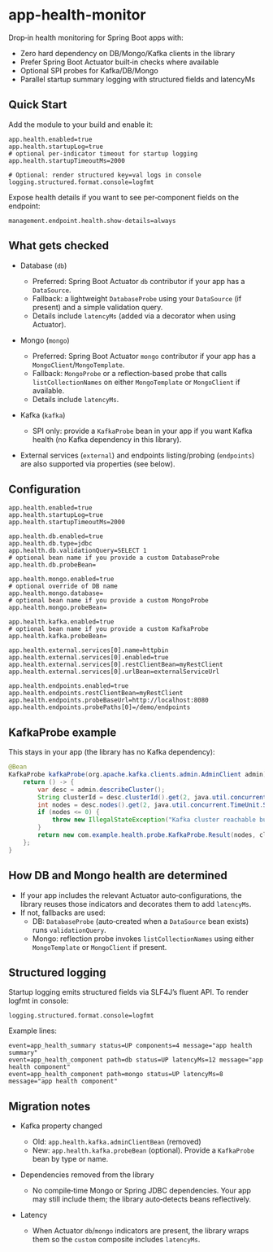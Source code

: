 # app-health-monitor

Drop‑in health monitoring for Spring Boot apps with:
- Zero hard dependency on DB/Mongo/Kafka clients in the library
- Prefer Spring Boot Actuator built‑in checks where available
- Optional SPI probes for Kafka/DB/Mongo
- Parallel startup summary logging with structured fields and latencyMs

## Quick Start

Add the module to your build and enable it:

```
app.health.enabled=true
app.health.startupLog=true
# optional per‑indicator timeout for startup logging
app.health.startupTimeoutMs=2000

# Optional: render structured key=val logs in console
logging.structured.format.console=logfmt
```

Expose health details if you want to see per‑component fields on the endpoint:

```
management.endpoint.health.show-details=always
```

## What gets checked

- Database (`db`)
  - Preferred: Spring Boot Actuator `db` contributor if your app has a `DataSource`.
  - Fallback: a lightweight `DatabaseProbe` using your `DataSource` (if present) and a simple validation query.
  - Details include `latencyMs` (added via a decorator when using Actuator).

- Mongo (`mongo`)
  - Preferred: Spring Boot Actuator `mongo` contributor if your app has a `MongoClient`/`MongoTemplate`.
  - Fallback: `MongoProbe` or a reflection‑based probe that calls `listCollectionNames` on either `MongoTemplate` or `MongoClient` if available.
  - Details include `latencyMs`.

- Kafka (`kafka`)
  - SPI only: provide a `KafkaProbe` bean in your app if you want Kafka health (no Kafka dependency in this library).

- External services (`external`) and endpoints listing/probing (`endpoints`) are also supported via properties (see below).

## Configuration

```
app.health.enabled=true
app.health.startupLog=true
app.health.startupTimeoutMs=2000

app.health.db.enabled=true
app.health.db.type=jdbc
app.health.db.validationQuery=SELECT 1
# optional bean name if you provide a custom DatabaseProbe
app.health.db.probeBean=

app.health.mongo.enabled=true
# optional override of DB name
app.health.mongo.database=
# optional bean name if you provide a custom MongoProbe
app.health.mongo.probeBean=

app.health.kafka.enabled=true
# optional bean name if you provide a custom KafkaProbe
app.health.kafka.probeBean=

app.health.external.services[0].name=httpbin
app.health.external.services[0].enabled=true
app.health.external.services[0].restClientBean=myRestClient
app.health.external.services[0].urlBean=externalServiceUrl

app.health.endpoints.enabled=true
app.health.endpoints.restClientBean=myRestClient
app.health.endpoints.probeBaseUrl=http://localhost:8080
app.health.endpoints.probePaths[0]=/demo/endpoints
```

## KafkaProbe example

This stays in your app (the library has no Kafka dependency):

```java
@Bean
KafkaProbe kafkaProbe(org.apache.kafka.clients.admin.AdminClient admin) {
    return () -> {
        var desc = admin.describeCluster();
        String clusterId = desc.clusterId().get(2, java.util.concurrent.TimeUnit.SECONDS);
        int nodes = desc.nodes().get(2, java.util.concurrent.TimeUnit.SECONDS).size();
        if (nodes <= 0) {
            throw new IllegalStateException("Kafka cluster reachable but no active brokers");
        }
        return new com.example.health.probe.KafkaProbe.Result(nodes, clusterId);
    };
}
```

## How DB and Mongo health are determined

- If your app includes the relevant Actuator auto‑configurations, the library reuses those indicators and decorates them to add `latencyMs`.
- If not, fallbacks are used:
  - DB: `DatabaseProbe` (auto‑created when a `DataSource` bean exists) runs `validationQuery`.
  - Mongo: reflection probe invokes `listCollectionNames` using either `MongoTemplate` or `MongoClient` if present.

## Structured logging

Startup logging emits structured fields via SLF4J’s fluent API. To render logfmt in console:

```
logging.structured.format.console=logfmt
```

Example lines:

```
event=app_health_summary status=UP components=4 message="app health summary"
event=app_health_component path=db status=UP latencyMs=12 message="app health component"
event=app_health_component path=mongo status=UP latencyMs=8 message="app health component"
```

## Migration notes

- Kafka property changed
  - Old: `app.health.kafka.adminClientBean` (removed)
  - New: `app.health.kafka.probeBean` (optional). Provide a `KafkaProbe` bean by type or name.

- Dependencies removed from the library
  - No compile‑time Mongo or Spring JDBC dependencies. Your app may still include them; the library auto‑detects beans reflectively.

- Latency
  - When Actuator `db`/`mongo` indicators are present, the library wraps them so the `custom` composite includes `latencyMs`.

